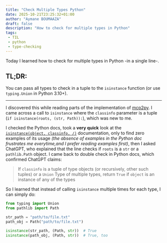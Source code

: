```yaml
---
title: "Check Multiple Types Python"
date: 2025-10-21T23:25:32+01:00
author: "Aymane BOUMAAZA"
draft: false
description: "How to check for multiple types in Python"
tags:
 - TIL
 - python
 - type-checking
---
```


Today I learned how to check for multiple types in Python -in a single line-.

## TL;DR:

You can pass all types to check in a tuple to the `isinstance` function (or use `typing.Union` in Python 3.10+).

---

I discovered this while reading parts of the implementation of [mcp2py](https://github.com/MaximeRivest/mcp2py/blob/31ebab220f94499257b82404f4a83390fd52ace2/src/mcp2py/roots.py#L33C1-L33C39). I came across a call to `isinstance` where the `classinfo` parameter is a tuple (`if isinstance(roots, (str, Path)):`), which was new to me.


I checked the Python docs, took a **very quick** look at the [`isinstance(object, classinfo, /)`](https://docs.python.org/3/library/functions.html#isinstance) documentation, only to find zero examples of its usage _(the absence of examples in the Python doc frustrates me everytime,and I prefer reading examples first)_, then I asked ChatGPT, who explained that the line checks if `roots` is a `str` or a `pathlib.Path` object. I came back to double check in Python docs, which confirmed ChatGPT claims:

> If `classinfo` is a tuple of type objects (or recursively, other such tuples) or a `Union` Type of multiple types, return `True` if `object` is an instance of any of the types

So I learned that instead of calling `isinstance` multiple times for each type, I can simply do:
```python
from typing import Union
from pathlib import Path

str_path = "path/to/file.txt"
path_obj = Path("path/to/file.txt")

isinstance(str_path, (Path, str))  # True
isinstance(path_obj, (Path, str))  # True, too
```
